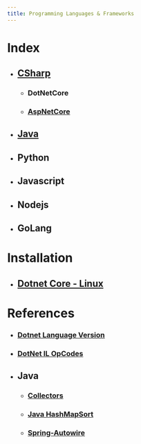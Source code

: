 ```yaml
---
title: Programming Languages & Frameworks
---
```


# Index
- ## [CSharp](csharp)
	- ### DotNetCore
	- ### [AspNetCore](aspnetcore)
- ## [Java](java)
- ## Python
- ## Javascript
- ## Nodejs
- ## GoLang

# Installation
- ## [Dotnet Core - Linux](https://docs.microsoft.com/en-us/dotnet/core/install/linux-ubuntu)

# References
- ### [Dotnet Language Version](https://docs.microsoft.com/en-us/dotnet/csharp/language-reference/configure-language-version)
- ### [DotNet IL OpCodes](https://docs.microsoft.com/en-us/dotnet/api/system.reflection.emit.opcodes?view=net-5.0)
- ## Java
	- ### [Collectors](https://www.geeksforgeeks.org/collectors-tomap-method-in-java-with-examples/)
	- ### [Java HashMapSort](https://www.baeldung.com/java-hashmap-sort)
	- ### [Spring-Autowire](https://www.baeldung.com/spring-autowire)
	
	